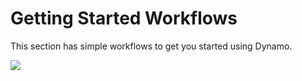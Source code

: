 # Getting Started Workflows

This section has simple workflows to get you started using Dynamo.&#x20;

![](../../.gitbook/assets/sampleWorkflows.gif)
